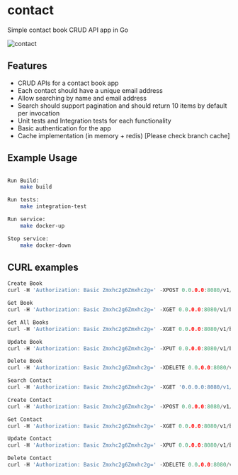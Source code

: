 # contact

Simple contact book CRUD API app in Go

![contact](https://comps.canstockphoto.com/contact-book-icon-illustration_csp31179527.jpg)




## Features

* CRUD APIs for a contact book app
* Each contact should have a unique email address
* Allow searching by name and email address
* Search should support pagination and should return 10 items by default per invocation
* Unit tests and Integration tests for each functionality
* Basic authentication for the app
* Cache implementation (in memory + redis) [Please check branch cache]

## Example Usage

```bash

Run Build:
	make build

Run tests:
	make integration-test

Run service:
	make docker-up

Stop service:
	make docker-down

```

## CURL examples

```go
Create Book
curl -H 'Authorization: Basic Zmxhc2g6Zmxhc2g=' -XPOST 0.0.0.0:8080/v1/book -d '{"name":"alibaba"}'

Get Book
curl -H 'Authorization: Basic Zmxhc2g6Zmxhc2g=' -XGET 0.0.0.0:8080/v1/book/1

Get All Books
curl -H 'Authorization: Basic Zmxhc2g6Zmxhc2g=' -XGET 0.0.0.0:8080/v1/book

Update Book
curl -H 'Authorization: Basic Zmxhc2g6Zmxhc2g=' -XPUT 0.0.0.0:8080/v1/book/1 -d '{"name":"salah"}'

Delete Book
curl -H 'Authorization: Basic Zmxhc2g6Zmxhc2g=' -XDELETE 0.0.0.0:8080/v1/book/1

Search Contact
curl -H 'Authorization: Basic Zmxhc2g6Zmxhc2g=' -XGET '0.0.0.0:8080/v1/book/search?name=alibaba&page=0'

Create Contact
curl -H 'Authorization: Basic Zmxhc2g6Zmxhc2g=' -XPOST 0.0.0.0:8080/v1/book/1/contact -d '{"name":"alibaba","email":"ali@baba.com"}'

Get Contact
curl -H 'Authorization: Basic Zmxhc2g6Zmxhc2g=' -XGET 0.0.0.0:8080/v1/book/1/contact/1

Update Contact
curl -H 'Authorization: Basic Zmxhc2g6Zmxhc2g=' -XPUT 0.0.0.0:8080/v1/book/1/contact/1 -d '{"name":"salah"}'

Delete Contact
curl -H 'Authorization: Basic Zmxhc2g6Zmxhc2g=' -XDELETE 0.0.0.0:8080/v1/book/1/contact/1

```